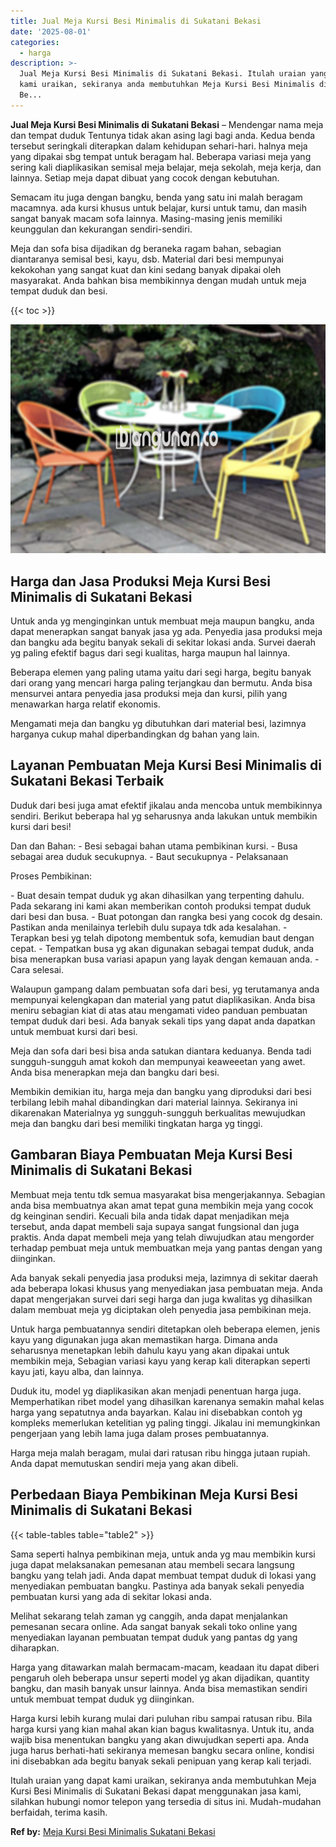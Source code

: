 ```yaml
---
title: Jual Meja Kursi Besi Minimalis di Sukatani Bekasi
date: '2025-08-01'
categories:
  - harga
description: >-
  Jual Meja Kursi Besi Minimalis di Sukatani Bekasi. Itulah uraian yang dapat
  kami uraikan, sekiranya anda membutuhkan Meja Kursi Besi Minimalis di Sukatani
  Be...
---
```


**Jual Meja Kursi Besi Minimalis di Sukatani Bekasi** – Mendengar nama meja dan tempat duduk Tentunya tidak akan asing lagi bagi anda. Kedua benda tersebut seringkali diterapkan dalam kehidupan sehari-hari. halnya meja yang dipakai sbg tempat untuk beragam hal. Beberapa variasi meja yang sering kali diaplikasikan semisal meja belajar, meja sekolah, meja kerja, dan lainnya. Setiap meja dapat dibuat yang cocok dengan kebutuhan.

Semacam itu juga dengan bangku, benda yang satu ini malah beragam macamnya. ada kursi khusus untuk belajar, kursi untuk tamu, dan masih sangat banyak macam sofa lainnya. Masing-masing jenis memiliki keunggulan dan kekurangan sendiri-sendiri.

Meja dan sofa bisa dijadikan dg beraneka ragam bahan, sebagian diantaranya semisal besi, kayu, dsb. Material dari besi mempunyai kekokohan yang sangat kuat dan kini sedang banyak dipakai oleh masyarakat. Anda bahkan bisa membikinnya dengan mudah untuk meja tempat duduk dan besi.

{{< toc >}}

![Jual Meja Kursi Besi Minimalis di Sukatani Bekasi](/images/jual-meja-besi-murah33.png)

## Harga dan Jasa Produksi Meja Kursi Besi Minimalis di Sukatani Bekasi

Untuk anda yg menginginkan untuk membuat meja maupun bangku, anda dapat menerapkan sangat banyak jasa yg ada. Penyedia jasa produksi meja dan bangku ada begitu banyak sekali di sekitar lokasi anda. Survei daerah yg paling efektif bagus dari segi kualitas, harga maupun hal lainnya.

Beberapa elemen yang paling utama yaitu dari segi harga, begitu banyak dari orang yang mencari harga paling terjangkau dan bermutu. Anda bisa mensurvei antara penyedia jasa produksi meja dan kursi, pilih yang menawarkan harga relatif ekonomis.

Mengamati meja dan bangku yg dibutuhkan dari material besi, lazimnya harganya cukup mahal diperbandingkan dg bahan yang lain.

## Layanan Pembuatan Meja Kursi Besi Minimalis di Sukatani Bekasi Terbaik

Duduk dari besi juga amat efektif jikalau anda mencoba untuk membikinnya sendiri. Berikut beberapa hal yg seharusnya anda lakukan untuk membikin kursi dari besi!

Dan dan Bahan: - Besi sebagai bahan utama pembikinan kursi. - Busa sebagai area duduk secukupnya. - Baut secukupnya - Pelaksanaan

Proses Pembikinan:

\- Buat desain tempat duduk yg akan dihasilkan yang terpenting dahulu. Pada sekarang ini kami akan memberikan contoh produksi tempat duduk dari besi dan busa. - Buat potongan dan rangka besi yang cocok dg desain. Pastikan anda menilainya terlebih dulu supaya tdk ada kesalahan. - Terapkan besi yg telah dipotong membentuk sofa, kemudian baut dengan cepat. - Tempatkan busa yg akan digunakan sebagai tempat duduk, anda bisa menerapkan busa variasi apapun yang layak dengan kemauan anda. - Cara selesai.

Walaupun gampang dalam pembuatan sofa dari besi, yg terutamanya anda mempunyai kelengkapan dan material yang patut diaplikasikan. Anda bisa meniru sebagian kiat di atas atau mengamati video panduan pembuatan tempat duduk dari besi. Ada banyak sekali tips yang dapat anda dapatkan untuk membuat kursi dari besi.

Meja dan sofa dari besi bisa anda satukan diantara keduanya. Benda tadi sungguh-sungguh amat kokoh dan mempunyai keaweeetan yang awet. Anda bisa menerapkan meja dan bangku dari besi.

Membikin demikian itu, harga meja dan bangku yang diproduksi dari besi terbilang lebih mahal dibandingkan dari material lainnya. Sekiranya ini dikarenakan Materialnya yg sungguh-sungguh berkualitas mewujudkan meja dan bangku dari besi memiliki tingkatan harga yg tinggi.

## Gambaran Biaya Pembuatan Meja Kursi Besi Minimalis di Sukatani Bekasi

Membuat meja tentu tdk semua masyarakat bisa mengerjakannya. Sebagian anda bisa membuatnya akan amat tepat guna membikin meja yang cocok dg keinginan sendiri. Kecuali bila anda tidak dapat menjadikan meja tersebut, anda dapat membeli saja supaya sangat fungsional dan juga praktis. Anda dapat membeli meja yang telah diwujudkan atau mengorder terhadap pembuat meja untuk membuatkan meja yang pantas dengan yang diinginkan.

Ada banyak sekali penyedia jasa produksi meja, lazimnya di sekitar daerah ada beberapa lokasi khusus yang menyediakan jasa pembuatan meja. Anda dapat mengerjakan survei dari segi harga dan juga kwalitas yg dihasilkan dalam membuat meja yg diciptakan oleh penyedia jasa pembikinan meja.

Untuk harga pembuatannya sendiri ditetapkan oleh beberapa elemen, jenis kayu yang digunakan juga akan memastikan harga. Dimana anda seharusnya menetapkan lebih dahulu kayu yang akan dipakai untuk membikin meja, Sebagian variasi kayu yang kerap kali diterapkan seperti kayu jati, kayu alba, dan lainnya.

Duduk itu, model yg diaplikasikan akan menjadi penentuan harga juga. Memperhatikan ribet model yang dihasilkan karenanya semakin mahal kelas harga yang sepatutnya anda bayarkan. Kalau ini disebabkan contoh yg kompleks memerlukan ketelitian yg paling tinggi. Jikalau ini memungkinkan pengerjaan yang lebih lama juga dalam proses pembuatannya.

Harga meja malah beragam, mulai dari ratusan ribu hingga jutaan rupiah. Anda dapat memutuskan sendiri meja yang akan dibeli.

## Perbedaan Biaya Pembikinan Meja Kursi Besi Minimalis di Sukatani Bekasi

{{< table-tables table="table2" >}}

Sama seperti halnya pembikinan meja, untuk anda yg mau membikin kursi juga dapat melaksanakan pemesanan atau membeli secara langsung bangku yang telah jadi. Anda dapat membuat tempat duduk di lokasi yang menyediakan pembuatan bangku. Pastinya ada banyak sekali penyedia pembuatan kursi yang ada di sekitar lokasi anda.

Melihat sekarang telah zaman yg canggih, anda dapat menjalankan pemesanan secara online. Ada sangat banyak sekali toko online yang menyediakan layanan pembuatan tempat duduk yang pantas dg yang diharapkan.

Harga yang ditawarkan malah bermacam-macam, keadaan itu dapat diberi pengaruh oleh beberapa unsur seperti model yg akan dijadikan, quantity bangku, dan masih banyak unsur lainnya. Anda bisa memastikan sendiri untuk membuat tempat duduk yg diinginkan.

Harga kursi lebih kurang mulai dari puluhan ribu sampai ratusan ribu. Bila harga kursi yang kian mahal akan kian bagus kwalitasnya. Untuk itu, anda wajib bisa menentukan bangku yang akan diwujudkan seperti apa. Anda juga harus berhati-hati sekiranya memesan bangku secara online, kondisi ini disebabkan ada begitu banyak sekali penipuan yang kerap kali terjadi.

Itulah uraian yang dapat kami uraikan, sekiranya anda membutuhkan Meja Kursi Besi Minimalis di Sukatani Bekasi dapat menggunakan jasa kami, silahkan hubungi nomor telepon yang tersedia di situs ini. Mudah-mudahan berfaidah, terima kasih.

**Ref by:** [Meja Kursi Besi Minimalis Sukatani Bekasi](https://id.wikipedia.org/wiki/Meja)
